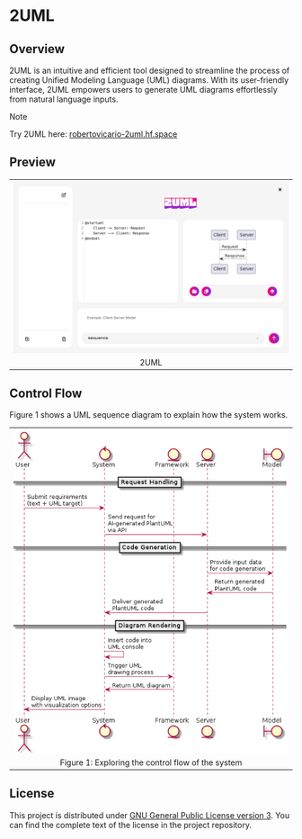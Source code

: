 # 2UML

## Overview

2UML is an intuitive and efficient tool designed to streamline the process of creating Unified Modeling Language (UML) diagrams. With its user-friendly interface, 2UML empowers users to generate UML diagrams effortlessly from natural language inputs.

> [!NOTE]
> 
> Try 2UML here: [robertovicario-2uml.hf.space](https://robertovicario-2uml.hf.space)

## Preview

<table>
    <tr>
        <td><img src="https://raw.githubusercontent.com/robertovicario/2UML/main/docs/1.png" width="512"></td>
    </tr>
    <tr>
        <td align="center">2UML</td>
    </tr>
</table>

## Control Flow

Figure 1 shows a UML sequence diagram to explain how the system works.

<table>
    <tr>
        <td><img src="https://raw.githubusercontent.com/robertovicario/2UML/main/docs/2.png" width="512"></td>
    </tr>
    <tr>
        <td align="center">Figure 1: Exploring the control flow of the system</td>
    </tr>
</table>

## License

This project is distributed under [GNU General Public License version 3](https://opensource.org/license/gpl-3-0). You can find the complete text of the license in the project repository.
